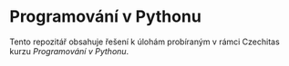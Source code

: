 # Programování v Pythonu

Tento repozitář obsahuje řešení k úlohám probíraným v rámci Czechitas kurzu _Programování v Pythonu_.